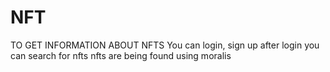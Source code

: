 # NFT
TO GET INFORMATION ABOUT NFTS
You can login, sign up
after login you can search for nfts 
nfts are being found using moralis
